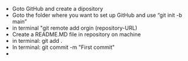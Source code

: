 - Goto GitHub and create a dipository
- Goto the folder where you want to set up GitHub and use “git init -b main”
- in terminal "git remote add orgin (repository-URL)
- Create a README.MD file in repository on machine
- in terminal: git add .
- In terminal: git commit -m "First commit"
-
